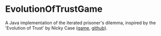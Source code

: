 # EvolutionOfTrustGame

A Java implementation of the iterated prisoner's dilemma, inspired by the 'Evolution of Trust' by Nicky Case ([game](https://ncase.me/trust/), [github](https://github.com/ncase/trust)).
